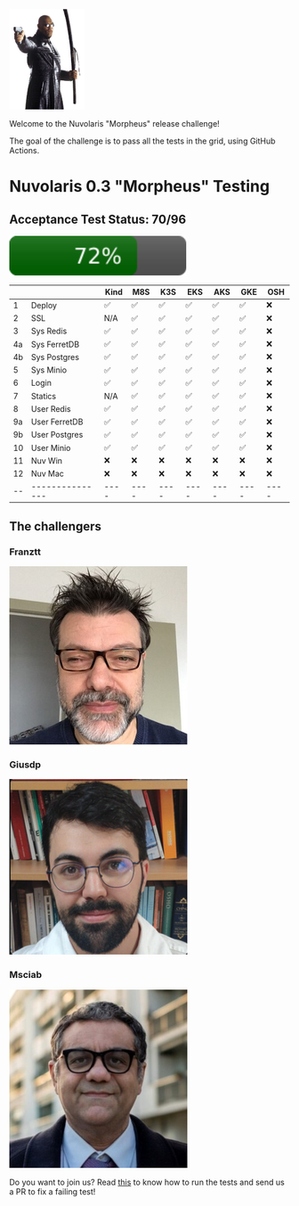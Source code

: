 <img height="180" src="img/morpheus.png">

Welcome to the Nuvolaris "Morpheus" release challenge! 

The goal of the challenge is to pass all the tests in the grid, using GitHub Actions.

# Nuvolaris 0.3 "Morpheus" Testing

## Acceptance Test Status: 70/96
<img src="img/progress.svg" width="63%">

|  |               |Kind|M8S |K3S |EKS |AKS |GKE |OSH |
|--|---------------|----|----|----|----|----|----|----|
|1 |Deploy         | ✅ | ✅ | ✅ | ✅ | ✅ | ✅ | ❌ | 
|2 |SSL            | N/A| ✅ | ✅ | ✅ | ✅ | ✅ | ❌ |
|3 |Sys Redis      | ✅ | ✅ | ✅ | ✅ | ✅ | ✅ | ❌ |
|4a|Sys FerretDB   | ✅ | ✅ | ✅ | ✅ | ✅ | ✅ | ❌ | 
|4b|Sys Postgres   | ✅ | ✅ | ✅ | ✅ | ✅ | ✅ | ❌ | 
|5 |Sys Minio      | ✅ | ✅ | ✅ | ✅ | ✅ | ✅ | ❌ | 
|6 |Login          | ✅ | ✅ | ✅ | ✅ | ✅ | ✅ | ❌ | 
|7 |Statics        | N/A| ✅ | ✅ | ✅ | ✅ | ✅ | ❌ | 
|8 |User Redis     | ✅ | ✅ | ✅ | ✅ | ✅ | ✅ | ❌ | 
|9a|User FerretDB  | ✅ | ✅ | ✅ | ✅ | ✅ | ✅ | ❌ |
|9b|User Postgres  | ✅ | ✅ | ✅ | ✅ | ✅ | ✅ | ❌ | 
|10|User Minio     | ✅ | ✅ | ✅ | ✅ | ✅ | ✅ | ❌ | 
|11|Nuv Win        | ❌ | ❌ | ❌ | ❌ | ❌ | ❌ | ❌ |
|12|Nuv Mac        | ❌ | ❌ | ❌ | ❌ | ❌ | ❌ | ❌ |  
|--|---------------|----|----|----|----|----|----|----|



## The challengers

### Franztt

![](img/franztt.jpeg)

### Giusdp

![](img/giusdp.png)

### Msciab
![](img/msciab.jpg)


Do you want to join us? Read [this](DEVEL.md) to know how to run the tests and send us a PR to fix a failing test!

